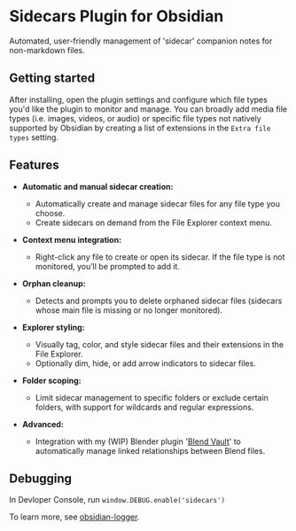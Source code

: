 # Sidecars Plugin for Obsidian

Automated, user-friendly management of 'sidecar' companion notes for non-markdown files.

## Getting started

After installing, open the plugin settings and configure which file types you'd like the plugin to monitor and manage. You can broadly add media file types (i.e. images, videos, or audio) or specific file types not natively supported by Obsidian by creating a list of extensions in the `Extra file types` setting.

## Features

- **Automatic and manual sidecar creation:**
  - Automatically create and manage sidecar files for any file type you choose.
  - Create sidecars on demand from the File Explorer context menu.

- **Context menu integration:**
  - Right-click any file to create or open its sidecar. If the file type is not monitored, you’ll be prompted to add it.

- **Orphan cleanup:**
  - Detects and prompts you to delete orphaned sidecar files (sidecars whose main file is missing or no longer monitored).

- **Explorer styling:**
  - Visually tag, color, and style sidecar files and their extensions in the File Explorer.
  - Optionally dim, hide, or add arrow indicators to sidecar files.

- **Folder scoping:**
  - Limit sidecar management to specific folders or exclude certain folders, with support for wildcards and regular expressions.

- **Advanced:**
  - Integration with my (WIP) Blender plugin '[Blend Vault](https://github.com/AMC-Albert/blend_vault_ext)' to automatically manage linked relationships between Blend files.

## Debugging

In Devloper Console, run `window.DEBUG.enable('sidecars')`

To learn more, see [obsidian-logger](https://github.com/AMC-Albert/obsidian-logger).